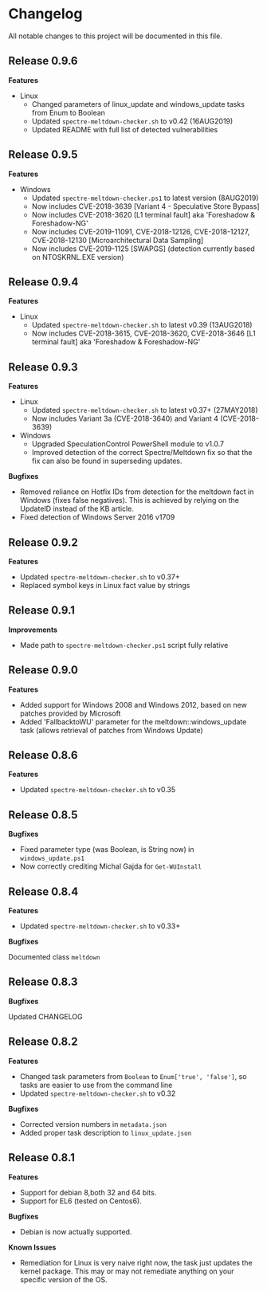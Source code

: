 # Changelog

All notable changes to this project will be documented in this file.

## Release 0.9.6

**Features**

* Linux
  * Changed parameters of linux_update and windows_update tasks from Enum to Boolean
  * Updated `spectre-meltdown-checker.sh` to v0.42 (16AUG2019)
  * Updated README with full list of detected vulnerabilities

## Release 0.9.5

**Features**

* Windows
  * Updated `spectre-meltdown-checker.ps1` to latest version (8AUG2019)
  * Now includes CVE-2018-3639 [Variant 4 - Speculative Store Bypass]
  * Now includes CVE-2018-3620 [L1 terminal fault] aka 'Foreshadow & Foreshadow-NG'
  * Now includes CVE-2019-11091, CVE-2018-12126, CVE-2018-12127, CVE-2018-12130 [Microarchitectural Data Sampling]
  * Now includes CVE-2019-1125 [SWAPGS] (detection currently based on NTOSKRNL.EXE version)

## Release 0.9.4

**Features**

* Linux
  * Updated `spectre-meltdown-checker.sh` to latest v0.39 (13AUG2018)
  * Now includes CVE-2018-3615, CVE-2018-3620, CVE-2018-3646 [L1 terminal fault] aka 'Foreshadow & Foreshadow-NG'

## Release 0.9.3

**Features**

* Linux
  * Updated `spectre-meltdown-checker.sh` to latest v0.37+ (27MAY2018)
  * Now includes Variant 3a (CVE-2018-3640) and Variant 4 (CVE-2018-3639)
* Windows
  * Upgraded SpeculationControl PowerShell module to v1.0.7
  * Improved detection of the correct Spectre/Meltdown fix so that the fix can also be found in superseding updates.

**Bugfixes**

* Removed reliance on Hotfix IDs from detection for the meltdown fact in Windows (fixes false negatives). This is achieved by relying on the UpdateID instead of the KB article.
* Fixed detection of Windows Server 2016 v1709

## Release 0.9.2

**Features**

* Updated `spectre-meltdown-checker.sh` to v0.37+
* Replaced symbol keys in Linux fact value by strings

## Release 0.9.1

**Improvements**

* Made path to `spectre-meltdown-checker.ps1` script fully relative

## Release 0.9.0

**Features**

* Added support for Windows 2008 and Windows 2012, based on new patches provided by Microsoft
* Added 'FallbacktoWU' parameter for the meltdown::windows_update task (allows retrieval of patches from Windows Update)

## Release 0.8.6

**Features**

* Updated `spectre-meltdown-checker.sh` to v0.35

## Release 0.8.5

**Bugfixes**

* Fixed parameter type (was Boolean, is String now) in `windows_update.ps1`
* Now correctly crediting Michal Gajda for `Get-WUInstall`

## Release 0.8.4

**Features**

* Updated `spectre-meltdown-checker.sh` to v0.33+

**Bugfixes**

Documented class `meltdown`

## Release 0.8.3

**Bugfixes**

Updated CHANGELOG

## Release 0.8.2

**Features**

* Changed task parameters from `Boolean` to `Enum['true', 'false']`, so tasks are easier to use from the command line
* Updated `spectre-meltdown-checker.sh` to v0.32

**Bugfixes**

* Corrected version numbers in `metadata.json`
* Added proper task description to `linux_update.json`

## Release 0.8.1

**Features**

* Support for debian 8,both 32 and 64 bits.
* Support for EL6 (tested on Centos6).

**Bugfixes**

* Debian is now actually supported.

**Known Issues**

* Remediation for Linux is very naive right now, the task just updates the kernel package. This may or may not remediate anything on your specific version of the OS.
